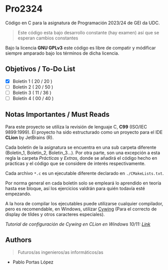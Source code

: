 # Pro2324

Código en C para la asignatura de Programación 2023/24 de GEI da UDC.

> Este código esta bajo desarrollo constante (hay examen) así que se esperan cambios constantes

Bajo la licencia **GNU GPLv3** este código es libre de compatir y módificar siempre amparado bajo los términos
de dicha licencia.

## Objetivos / To-Do List

- [x] Boletín 1 ( 20 / 20 )
- [ ] Boletín 2 ( 20 / 50 )
- [ ] Boletín 3 ( 11 / 36 )
- [ ] Boletín 4 ( 00 / 40 )

## Notas Importantes / Must Reads

Para este proyecto se utiliza la revisión de lenguaje C, **C99** (ISO/IEC 9899:1999).
El proyecto ha sido estructurado como un proyecto para el IDE **CLion** by JetBrains (R).

Cada boletín de la asignatura se encuentra en una sub carpeta diferente (Boletin_1, Boletin_2, Boletin_3...). Por otra
parte, son una excepción a esta regla la carpeta *Prácticas* y *Extras*, donde se añadirá el código hecho en prácticas y
el código que se considere de interés respectivamente.

Cada archivo ```*.c``` es un ejecutable diferente declarado en ``./CMakeLists.txt``.

Por norma general en cada boletín solo se empleará lo aprendido en teoría hasta ese bloque, así los ejercicios valdrán
para quién todavía esté empezando.

A la hora de compilar los ejecutables puede utilizarse cualquier compilador,
pero es recomendable, en Windows, utilizar [Cywing](https://www.cygwin.com) (Para el correcto
de display de tíldes y otros caracteres especiales).

*Tutorial de configuración de Cywing en CLion en Windows 10/11:
[Link](https://www.jetbrains.com/help/clion/quick-tutorial-on-configuring-clion-on-windows.html#Cygwin)*

## Authors

> Futuros/as ingenieros/as informáticos/as

- Pablo Portas López

